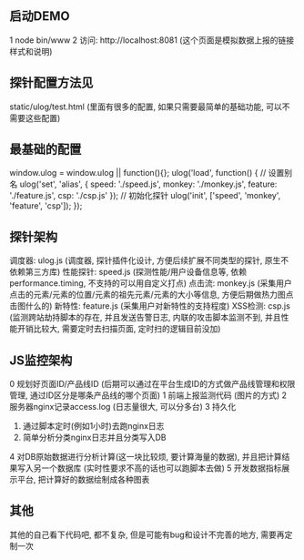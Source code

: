 ## 启动DEMO

1 node bin/www
2 访问: http://localhost:8081 (这个页面是模拟数据上报的链接样式和说明)

## 探针配置方法见

static/ulog/test.html (里面有很多的配置, 如果只需要最简单的基础功能, 可以不需要这些配置)

## 最基础的配置

window.ulog = window.ulog || function(){};
ulog('load', function() {
        // 设置别名
        ulog('set', 'alias', {
            speed: './speed.js',
            monkey: './monkey.js',
            feature: './feature.js',
            csp: './csp.js'
        });
        // 初始化探针
        ulog('init', ['speed', 'monkey', 'feature', 'csp']);
});

## 探针架构

调度器: ulog.js  (调度器, 探针插件化设计, 方便后续扩展不同类型的探针, 原生不依赖第三方库)
性能探针: speed.js (探测性能/用户设备信息等, 依赖performance.timing, 不支持的可以用自定义打点)
点击流: monkey.js  (采集用户点击的元素/元素的位置/元素的祖先元素/元素的大小等信息, 方便后期做热力图点击图什么的)
新特性: feature.js (采集用户对新特性的支持程度)
XSS检测: csp.js    (监测跨站劫持脚本的存在, 并且发送告警日志, 内联的攻击脚本监测不到, 并且性能开销比较大, 需要定时去扫描页面, 定时扫的逻辑目前没加)

## JS监控架构

0 规划好页面ID/产品线ID (后期可以通过在平台生成ID的方式做产品线管理和权限管理, 通过ID区分是哪条产品线的哪个页面)
1 前端上报监测代码 (图片的方式)
2 服务器nginx记录access.log (日志量很大, 可以分多台)
3 持久化
  1) 通过脚本定时(例如1小时)去跑nginx日志
  2) 简单分析分类nginx日志并且分类写入DB

4 对DB原始数据进行分析计算(这一块比较烦, 要计算海量的数据), 并且把计算结果写入另一个数据库 (实时性要求不高的话也可以跑脚本去做)
5 开发数据指标展示平台, 把计算好的数据绘制成各种图表

## 其他
其他的自己看下代码吧,  都不复杂, 但是可能有bug和设计不完善的地方, 需要再定制一次



